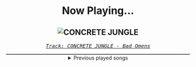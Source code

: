 <div align="center"> 
<h1>Now Playing...</h1>

![CONCRETE JUNGLE](https://i.scdn.co/image/ab67616d00001e02e5f6f7ec99735d7b870f18ae)
--
_<samp><a href="https://open.spotify.com/track/6yCysJaY0lFqHnrHvaR4pF">Track: CONCRETE JUNGLE - Bad Omens</a></samp>_

<div style="border: 1px #4B5054 solid"></div>
<details>
  <summary>
    Previous played songs
  </summary>
  <table>
    <thead>
      <tr>
        <th>
          Artist
        </th>
        <th>
          Song
        </th>
        <th>
          Link
        </th>
      </tr>
    </thead>
    <tbody>
      <tr><td>Bad Omens</td><td>CONCRETE JUNGLE</td><td><a href="https://open.spotify.com/track/6yCysJaY0lFqHnrHvaR4pF">https://open.spotify.com/track/6yCysJaY0lFqHnrHvaR4pF</a></td></tr><tr><td>Alpha Wolf</td><td>Sub-Zero</td><td><a href="https://open.spotify.com/track/1UWb4Kbsax46Xuf1lZmkhC">https://open.spotify.com/track/1UWb4Kbsax46Xuf1lZmkhC</a></td></tr><tr><td>Crystal Lake</td><td>Apollo</td><td><a href="https://open.spotify.com/track/6qZthmNcaK0jlrkMZ3khmy">https://open.spotify.com/track/6qZthmNcaK0jlrkMZ3khmy</a></td></tr><tr><td>Our Last Night</td><td>greedy</td><td><a href="https://open.spotify.com/track/6ZlvKdQSeQuqOaJObnp56f">https://open.spotify.com/track/6ZlvKdQSeQuqOaJObnp56f</a></td></tr><tr><td>Upon A Burning Body</td><td>B.M.F.</td><td><a href="https://open.spotify.com/track/4B3mXYNbVsAwRla3YTiNfw">https://open.spotify.com/track/4B3mXYNbVsAwRla3YTiNfw</a></td></tr><tr><td>Of Virtue</td><td>Cold Blooded</td><td><a href="https://open.spotify.com/track/5HXhEGcukpThXJPz8YvFBT">https://open.spotify.com/track/5HXhEGcukpThXJPz8YvFBT</a></td></tr><tr><td>Of Virtue</td><td>Sinner</td><td><a href="https://open.spotify.com/track/6YkTrLt7sfhoUkr3it1xS5">https://open.spotify.com/track/6YkTrLt7sfhoUkr3it1xS5</a></td></tr><tr><td>Bad Omens</td><td>Just Pretend</td><td><a href="https://open.spotify.com/track/1H4Y9uW4N0LsxJUz0VnaPJ">https://open.spotify.com/track/1H4Y9uW4N0LsxJUz0VnaPJ</a></td></tr><tr><td>Andromida</td><td>These Memories</td><td><a href="https://open.spotify.com/track/1uJAjwDYY3BxdpmkH3ZJJO">https://open.spotify.com/track/1uJAjwDYY3BxdpmkH3ZJJO</a></td></tr><tr><td>Thy Art Is Murder</td><td>Holy War</td><td><a href="https://open.spotify.com/track/74SPa1RfRjNh0jj9BYuPxI">https://open.spotify.com/track/74SPa1RfRjNh0jj9BYuPxI</a></td></tr><tr><td>Suicide Silence</td><td>Last Breath</td><td><a href="https://open.spotify.com/track/7HiN5HVBXzWrfYPp65F8fM">https://open.spotify.com/track/7HiN5HVBXzWrfYPp65F8fM</a></td></tr><tr><td>Kingdom Of Giants</td><td>Bleach</td><td><a href="https://open.spotify.com/track/5S7EeRgYr2T5EqqHhxY6YD">https://open.spotify.com/track/5S7EeRgYr2T5EqqHhxY6YD</a></td></tr><tr><td>Until I Wake</td><td>Octane</td><td><a href="https://open.spotify.com/track/0UvyI8tssmedMUzz1G1oup">https://open.spotify.com/track/0UvyI8tssmedMUzz1G1oup</a></td></tr><tr><td>Alpha Wolf</td><td>A Quiet Place to Die</td><td><a href="https://open.spotify.com/track/0qW7uuJfh6tuDocaamHi0I">https://open.spotify.com/track/0qW7uuJfh6tuDocaamHi0I</a></td></tr><tr><td>Alpha Wolf</td><td>Bleed 4 You</td><td><a href="https://open.spotify.com/track/4HASzlSPiusVmu0UMJhyId">https://open.spotify.com/track/4HASzlSPiusVmu0UMJhyId</a></td></tr><tr><td>Until I Wake</td><td>Fool's Paradise</td><td><a href="https://open.spotify.com/track/4xKXInN5fuZQKr52ITDFVa">https://open.spotify.com/track/4xKXInN5fuZQKr52ITDFVa</a></td></tr><tr><td>Bad Omens</td><td>The Worst In Me</td><td><a href="https://open.spotify.com/track/5IsSDMqDi2YmLjfx5jGDsW">https://open.spotify.com/track/5IsSDMqDi2YmLjfx5jGDsW</a></td></tr><tr><td>Bad Omens</td><td>V.A.N</td><td><a href="https://open.spotify.com/track/1M31zIMamohkItOjLaBbtx">https://open.spotify.com/track/1M31zIMamohkItOjLaBbtx</a></td></tr><tr><td>Attila</td><td>Handshakes With Snakes</td><td><a href="https://open.spotify.com/track/4oztf7RcwAIxhd1gBp0pjg">https://open.spotify.com/track/4oztf7RcwAIxhd1gBp0pjg</a></td></tr><tr><td>Emmure</td><td>You Asked for It</td><td><a href="https://open.spotify.com/track/0diSnstejl46AiNC2ISoeW">https://open.spotify.com/track/0diSnstejl46AiNC2ISoeW</a></td></tr>
    </tbody>
  </table>
</details>

</div>
